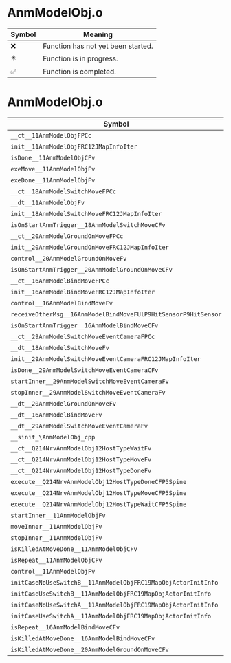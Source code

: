 # AnmModelObj.o
| Symbol | Meaning 
| ------------- | ------------- 
| :x: | Function has not yet been started. 
| :eight_pointed_black_star: | Function is in progress. 
| :white_check_mark: | Function is completed. 


# AnmModelObj.o
| Symbol | Decompiled? |
| ------------- | ------------- |
| `__ct__11AnmModelObjFPCc` | :x: |
| `init__11AnmModelObjFRC12JMapInfoIter` | :x: |
| `isDone__11AnmModelObjCFv` | :x: |
| `exeMove__11AnmModelObjFv` | :x: |
| `exeDone__11AnmModelObjFv` | :x: |
| `__ct__18AnmModelSwitchMoveFPCc` | :x: |
| `__dt__11AnmModelObjFv` | :x: |
| `init__18AnmModelSwitchMoveFRC12JMapInfoIter` | :x: |
| `isOnStartAnmTrigger__18AnmModelSwitchMoveCFv` | :x: |
| `__ct__20AnmModelGroundOnMoveFPCc` | :x: |
| `init__20AnmModelGroundOnMoveFRC12JMapInfoIter` | :x: |
| `control__20AnmModelGroundOnMoveFv` | :x: |
| `isOnStartAnmTrigger__20AnmModelGroundOnMoveCFv` | :x: |
| `__ct__16AnmModelBindMoveFPCc` | :x: |
| `init__16AnmModelBindMoveFRC12JMapInfoIter` | :x: |
| `control__16AnmModelBindMoveFv` | :x: |
| `receiveOtherMsg__16AnmModelBindMoveFUlP9HitSensorP9HitSensor` | :x: |
| `isOnStartAnmTrigger__16AnmModelBindMoveCFv` | :x: |
| `__ct__29AnmModelSwitchMoveEventCameraFPCc` | :x: |
| `__dt__18AnmModelSwitchMoveFv` | :x: |
| `init__29AnmModelSwitchMoveEventCameraFRC12JMapInfoIter` | :x: |
| `isDone__29AnmModelSwitchMoveEventCameraCFv` | :x: |
| `startInner__29AnmModelSwitchMoveEventCameraFv` | :x: |
| `stopInner__29AnmModelSwitchMoveEventCameraFv` | :x: |
| `__dt__20AnmModelGroundOnMoveFv` | :x: |
| `__dt__16AnmModelBindMoveFv` | :x: |
| `__dt__29AnmModelSwitchMoveEventCameraFv` | :x: |
| `__sinit_\AnmModelObj_cpp` | :x: |
| `__ct__Q214NrvAnmModelObj12HostTypeWaitFv` | :x: |
| `__ct__Q214NrvAnmModelObj12HostTypeMoveFv` | :x: |
| `__ct__Q214NrvAnmModelObj12HostTypeDoneFv` | :x: |
| `execute__Q214NrvAnmModelObj12HostTypeDoneCFP5Spine` | :x: |
| `execute__Q214NrvAnmModelObj12HostTypeMoveCFP5Spine` | :x: |
| `execute__Q214NrvAnmModelObj12HostTypeWaitCFP5Spine` | :x: |
| `startInner__11AnmModelObjFv` | :x: |
| `moveInner__11AnmModelObjFv` | :x: |
| `stopInner__11AnmModelObjFv` | :x: |
| `isKilledAtMoveDone__11AnmModelObjCFv` | :x: |
| `isRepeat__11AnmModelObjCFv` | :x: |
| `control__11AnmModelObjFv` | :x: |
| `initCaseNoUseSwitchB__11AnmModelObjFRC19MapObjActorInitInfo` | :x: |
| `initCaseUseSwitchB__11AnmModelObjFRC19MapObjActorInitInfo` | :x: |
| `initCaseNoUseSwitchA__11AnmModelObjFRC19MapObjActorInitInfo` | :x: |
| `initCaseUseSwitchA__11AnmModelObjFRC19MapObjActorInitInfo` | :x: |
| `isRepeat__16AnmModelBindMoveCFv` | :x: |
| `isKilledAtMoveDone__16AnmModelBindMoveCFv` | :x: |
| `isKilledAtMoveDone__20AnmModelGroundOnMoveCFv` | :x: |
